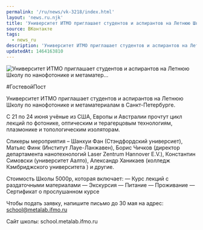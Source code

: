 ```yaml
---
permalink: '/ru/news/vk-3218/index.html'
layout: 'news.ru.njk'
title: 'Университет ИТМО приглашает студентов и аспирантов на Летнюю Школу по нанофотонике и метаматер'
source: ВКонтакте
tags:
  - news_ru
description: 'Университет ИТМО приглашает студентов и аспирантов на Летнюю Школу по нанофотонике и метаматер…'
updatedAt: 1464163810
---
```

![Университет ИТМО приглашает студентов и аспирантов на Летнюю Школу по нанофотонике и метаматер…](https://sun9-5.userapi.com/impf/c629420/v629420381/4e649/oVGj3qX3hhQ.jpg?size=604x322&quality=96&proxy=1&sign=ac5d7fdd871beaeb28c8b79aed94f5b8&c_uniq_tag=L_G-zYMH5jJanjZp_p6GUL0NO--mwybnPFq6fro_HLA&type=album)

#ГостевойПост

Университет ИТМО приглашает студентов и аспирантов на Летнюю Школу по нанофотонике и метаматериалам в Санкт-Петербурге.

С 21 по 24 июня учёные из США, Европы и Австралии прочтут цикл лекций по фотонике, оптическим и терагерцовым технологиям, плазмонике и топологическим изоляторам.

Спикеры мероприятия – Шанхуи Фан (Стэндфордский универсиет), Матьяс Финк (Институт Лауе-Ланжавен), Борис Чичков (директор департамента нанотехнологий Laser Zentrum Hannover E.V.), Константин Симовски (университет Аалто), Александр Ханикаев (колледж Кэмбриджского университета ) и другие.

Стоимость Школы 5000р, которая включает:
— Курс лекций с раздаточными материалами
— Экскурсия
— Питание
— Проживание
— Сертификат о прослушанном курсе

Чтобы подать заявку, напишите письмо до 30 мая на адрес: school@metalab.ifmo.ru

Сайт школы: school.metalab.ifmo.ru
